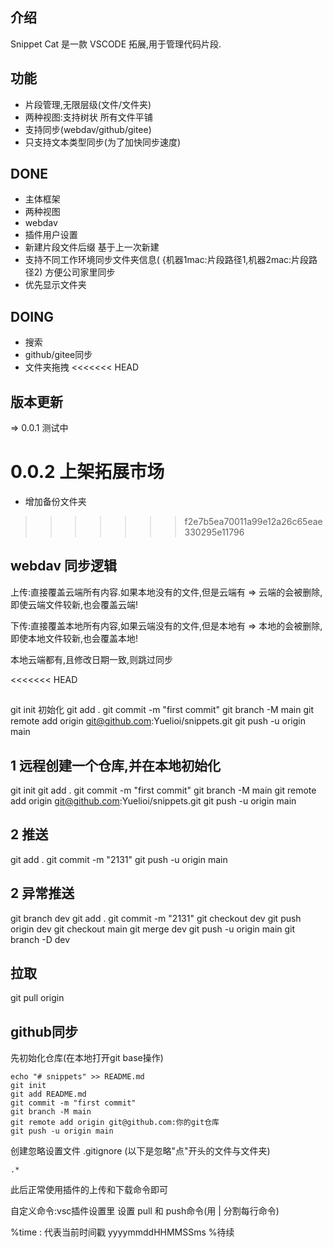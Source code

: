 ## 介绍

Snippet Cat 是一款 VSCODE 拓展,用于管理代码片段.

## 功能

- 片段管理,无限层级(文件/文件夹) 
- 两种视图:支持树状 所有文件平铺
- 支持同步(webdav/github/gitee)
- 只支持文本类型同步(为了加快同步速度)

## DONE

- 主体框架
- 两种视图
- webdav
- 插件用户设置
- 新建片段文件后缀 基于上一次新建
- 支持不同工作环境同步文件夹信息(  {机器1mac:片段路径1,机器2mac:片段路径2) 方便公司家里同步
- 优先显示文件夹

## DOING

- 搜索
- github/gitee同步
- 文件夹拖拽
<<<<<<< HEAD


## 版本更新

=> 0.0.1 测试中

   0.0.2 上架拓展市场
=======
- 增加备份文件夹
>>>>>>> f2e7b5ea70011a99e12a26c65eae330295e11796



## webdav 同步逻辑

上传:直接覆盖云端所有内容.如果本地没有的文件,但是云端有 => 云端的会被删除, 即使云端文件较新,也会覆盖云端!

下传:直接覆盖本地所有内容,如果云端没有的文件,但是本地有 => 本地的会被删除, 即使本地文件较新,也会覆盖本地!

本地云端都有,且修改日期一致,则跳过同步

<<<<<<< HEAD
## 

git init
初始化
git add .
git commit -m "first commit"
git branch -M main
git remote add origin git@github.com:Yuelioi/snippets.git
git push -u origin main

## 1 远程创建一个仓库,并在本地初始化

git init
git add .
git commit -m "first commit"
git branch -M main
git remote add origin git@github.com:Yuelioi/snippets.git
git push -u origin main

## 2 推送

git add .
git commit -m "2131"
git push -u origin main

## 2 异常推送

git branch dev
git add .
git commit -m "2131"
git checkout dev
git push origin dev
git checkout main
git merge dev
git push -u origin main
git branch -D dev

## 拉取

git pull origin

## github同步

先初始化仓库(在本地打开git base操作)

```
echo "# snippets" >> README.md
git init
git add README.md
git commit -m "first commit"
git branch -M main
git remote add origin git@github.com:你的git仓库
git push -u origin main
```

创建忽略设置文件 .gitignore (以下是忽略"点"开头的文件与文件夹)
```
.*
```

此后正常使用插件的上传和下载命令即可

自定义命令:vsc插件设置里 设置 pull 和 push命令(用 | 分割每行命令)

%time : 代表当前时间戳 yyyymmddHHMMSSms
%待续

